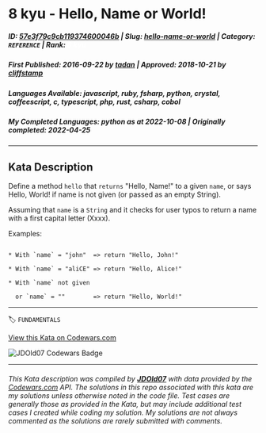 # 8 kyu - Hello, Name or World!

##### **ID**: [57e3f79c9cb119374600046b](https://www.codewars.com/kata/57e3f79c9cb119374600046b) | **Slug**: [hello-name-or-world](https://www.codewars.com/kata/57e3f79c9cb119374600046b) | **Category**: `REFERENCE` | **Rank**: <span style="color:white">8 kyu</span>

##### **First Published**: 2016-09-22 ***by*** [tadan](https://www.codewars.com/users/tadan) | **Approved**: 2018-10-21 ***by*** [cliffstamp](https://www.codewars.com/users/cliffstamp)

##### **Languages Available**: javascript, ruby, fsharp, python, crystal, coffeescript, c, typescript, php, rust, csharp, cobol

##### **My Completed Languages**: python ***as at*** 2022-10-08 | **Originally completed**: 2022-04-25

---

## Kata Description


Define a method ```hello``` that ```returns``` "Hello, Name!" to a given ```name```, or says Hello, World! if name is not given (or passed as an empty String).



Assuming that ```name``` is a ```String``` and it checks for user typos to return a name with a first capital letter (Xxxx).



Examples:

```

* With `name` = "john"  => return "Hello, John!"

* With `name` = "aliCE" => return "Hello, Alice!"

* With `name` not given 

  or `name` = ""        => return "Hello, World!"

```

---


🏷 `FUNDAMENTALS`


[View this Kata on Codewars.com](https://www.codewars.com/kata/57e3f79c9cb119374600046b)

![](https://www.codewars.com/users/jdold07/badges/large "JDOld07 Codewars Badge")

---

###### *This Kata description was compiled by [**JDOld07**](https://tpstech.dev) with data provided by the [Codewars.com](https://www.codewars.com) API.  The solutions in this repo associated with this kata are my solutions unless otherwise noted in the code file.  Test cases are generally those as provided in the Kata, but may include additional test cases I created while coding my solution.  My solutions are not always commented as the solutions are rarely submitted with comments.*
